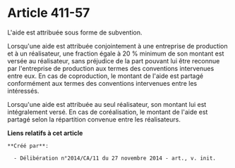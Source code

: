 # Article 411-57

L'aide est attribuée sous forme de subvention. 

Lorsqu'une aide est attribuée conjointement à une entreprise de production et à un réalisateur, une fraction égale à 20 %
minimum de son montant est versée au réalisateur, sans préjudice de la part pouvant lui être reconnue par l'entreprise de
production aux termes des conventions intervenues entre eux. En cas de coproduction, le montant de l'aide est partagé
conformément aux termes des conventions intervenues entre les intéressés. 

Lorsqu'une aide est attribuée au seul réalisateur, son montant lui est intégralement versé. En cas de coréalisation, le
montant de l'aide est partagé selon la répartition convenue entre les réalisateurs.

**Liens relatifs à cet article**

	**Créé par**:

	  - Délibération n°2014/CA/11 du 27 novembre 2014 - art., v. init.
